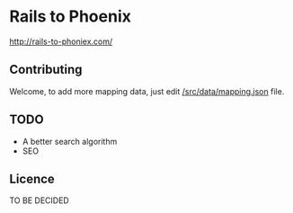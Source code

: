 # Rails to Phoenix

http://rails-to-phoniex.com/

## Contributing

Welcome, to add more mapping data, just edit [/src/data/mapping.json](/src/data/mapping.json) file.


## TODO

* A better search algorithm
* SEO

## Licence

TO BE DECIDED

